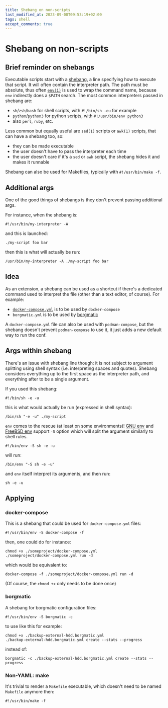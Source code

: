 ```yaml
---
title: Shebang on non-scripts
last_modified_at: 2023-09-08T09:53:19+02:00
tags: shell
accept_comments: true
---
```


# Shebang on non-scripts

## Brief reminder on shebangs

Executable scripts start with a [shebang](https://en.wikipedia.org/wiki/Shebang_(Unix)), a line specifying how to execute that script.
It will often contain the interpreter path.
The path must be absolute, thus often [`env(1)`](https://pubs.opengroup.org/onlinepubs/9699919799/utilities/env.html) is used to wrap the command name, because `env` indirectly does a `$PATH` search.
The most common interpreters passed in shebang are:
- `sh`/`zsh`/`bash` for shell scripts, with `#!/bin/sh -eu` for example
- `python`/`python3` for python scripts, with `#!/usr/bin/env python3`
- also `perl`, `ruby`, etc.

Less common but equally useful are `sed(1)` scripts or `awk(1)` scripts, that can have a shebang too, so:
- they can be made executable
- the user doesn't have to pass the interpreter each time
- the user doesn't care if it's a `sed` or `awk` script, the shebang hides it and makes it runnable

Shebang can also be used for Makefiles, typically with `#!/usr/bin/make -f`.

## Additional args

One of the good things of shebangs is they don't prevent passing additional args.

For instance, when the shebang is:

	#!/usr/bin/my-interpreter -A

and this is launched:

	./my-script foo bar

then this is what will actually be run:

	/usr/bin/my-interpreter -A ./my-script foo bar

## Idea

As an extension, a shebang can be used as a shortcut if there's a dedicated command used to interpret the file (other than a text editor, of course).
For example:
- [`docker-compose.yml`](https://docs.docker.com/compose/compose-file/compose-file-v3/) is to be used by `docker-compose`
- `borgmatic.yml` is to be used by [borgmatic](https://torsion.org/borgmatic/)

A `docker-compose.yml` file can also be used with `podman-compose`, but the shebang doesn't prevent `podman-compose` to use it, it just adds a new default way to run the conf.

## Args within shebang

There's an issue with shebang line though: it is not subject to argument splitting using shell syntax (i.e. interpreting spaces and quotes). Shebang considers everything up to the first space as the interpreter path, and everything after to be a single argument.

If you used this shebang:

	#!/bin/sh -e -u

this is what would actually be run (expressed in shell syntax):

	/bin/sh "-e -u" ./my-script

`env` comes to the rescue (at least on some environments)! [GNU env](https://manpages.debian.org/unstable/coreutils/env.1.en.html) and [FreeBSD env](https://www.freebsd.org/cgi/man.cgi?query=env&apropos=0&sektion=0&arch=default&format=html) support `-S` option which will split the argument similarly to shell rules.

	#!/bin/env -S sh -e -u

will run:

	/bin/env "-S sh -e -u"

and `env` itself interpret its arguments, and then run:

	sh -e -u

## Applying

### docker-compose

This is a shebang that could be used for `docker-compose.yml` files:

	#!/usr/bin/env -S docker-compose -f

then, one could do for instance:

	chmod +x ./someproject/docker-compose.yml
	./someproject/docker-compose.yml run -d

which would be equivalent to:

	docker-compose -f ./someproject/docker-compose.yml run -d

(Of course, the `chmod +x` only needs to be done once)

### borgmatic

A shebang for borgmatic configuration files:

	#!/usr/bin/env -S borgmatic -c

to use like this for example:

	chmod +x ./backup-external-hdd.borgmatic.yml
	./backup-external-hdd.borgmatic.yml create --stats --progress

instead of:

	borgmatic -c ./backup-external-hdd.borgmatic.yml create --stats --progress

### Non-YAML: make

It's trivial to render a `Makefile` executable, which doesn't need to be named `Makefile` anymore then:

	#!/usr/bin/make -f

